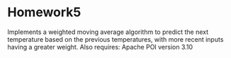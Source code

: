 Homework5
=========

Implements a weighted moving average algorithm to predict the next temperature based on the previous temperatures, with more recent inputs having a greater weight.
Also requires:
Apache POI version 3.10
